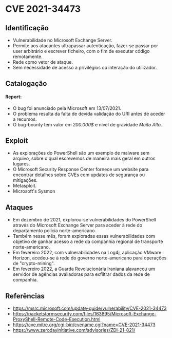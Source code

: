 # CVE 2021-34473

## Identificação

- Vulnerabilidade no Microsoft Exchange Server.
- Permite aos atacantes ultrapassar autenticação, fazer-se passar por user arbitrário e escrever ficheiro, com o fim de executar código remotamente.
- Rede como vetor de ataque.
- Sem necessidade de acesso a privilégios ou interação do utilizador.

## Catalogação

#### Report: 
* O bug foi anunciado pela Microsoft em 13/07/2021.
* O problema resulta da falta de devida validação do URI antes de aceder a recursos.
* O bug-bounty tem valor em _200.000$_ e nível de gravidade _Muito Alto_.

## Exploit

* As explorações do PowerShell são um exemplo de malware sem arquivo, sobre o qual escrevemos de maneira mais geral em outros lugares.
* O Microsoft Security Response Center fornece um website para encontrar detalhes sobre CVEs com updates de segurança ou mitigações.
* Metasploit.
* Microsoft's Sysmon

## Ataques

* Em dezembro de 2021, explorou-se vulnerabilidades do PowerShell através do Microsoft Exchange Server para aceder à rede do departamento polícia norte-americano.
* Também nesse mês, foram exploradas essas vulnerabilidades com objetivo de ganhar acesso a rede da companhia regional de transporte norte-americano.
* Em fevereiro 2022, com vulnerabilidades na Log4j, aplicação VMware Horizon, acedeu-se à rede do governo norte-americano para operações de "crypto-mining".
* Em fevereiro 2022, a Guarda Revolucionária Iraniana alavancou um servidor de agências avaliadoras para exfiltrar dados da rede de companhia.

## Referências

* https://msrc.microsoft.com/update-guide/vulnerability/CVE-2021-34473
* https://packetstormsecurity.com/files/163895/Microsoft-Exchange-ProxyShell-Remote-Code-Execution.html
* https://cve.mitre.org/cgi-bin/cvename.cgi?name=CVE-2021-34473
* https://www.zerodayinitiative.com/advisories/ZDI-21-821/

